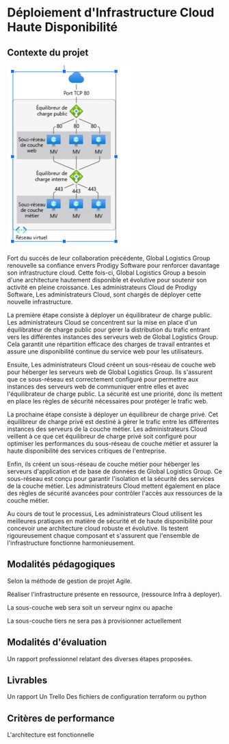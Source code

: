 # Déploiement d'Infrastructure Cloud Haute Disponibilité


## Contexte du projet
![schéma réseau](./assets/infra-schema.png)

Fort du succès de leur collaboration précédente, Global Logistics Group renouvelle sa confiance envers Prodigy Software pour renforcer davantage son infrastructure cloud. Cette fois-ci, Global Logistics Group a besoin d'une architecture hautement disponible et évolutive pour soutenir son activité en pleine croissance. Les administrateurs Cloud de Prodigy Software, Les administrateurs Cloud, sont chargés de déployer cette nouvelle infrastructure.

La première étape consiste à déployer un équilibrateur de charge public. Les administrateurs Cloud se concentrent sur la mise en place d'un équilibrateur de charge public pour gérer la distribution du trafic entrant vers les différentes instances des serveurs web de Global Logistics Group. Cela garantit une répartition efficace des charges de travail entrantes et assure une disponibilité continue du service web pour les utilisateurs.

Ensuite, Les administrateurs Cloud créent un sous-réseau de couche web pour héberger les serveurs web de Global Logistics Group. Ils s'assurent que ce sous-réseau est correctement configuré pour permettre aux instances des serveurs web de communiquer entre elles et avec l'équilibrateur de charge public. La sécurité est une priorité, donc ils mettent en place les règles de sécurité nécessaires pour protéger le trafic web.

La prochaine étape consiste à déployer un équilibreur de charge privé. Cet équilibreur de charge privé est destiné à gérer le trafic entre les différentes instances des serveurs de la couche métier. Les administrateurs Cloud veillent à ce que cet équilibreur de charge privé soit configuré pour optimiser les performances du sous-réseau de couche métier et assurer la haute disponibilité des services critiques de l'entreprise.

Enfin, ils créent un sous-réseau de couche métier pour héberger les serveurs d'application et de base de données de Global Logistics Group. Ce sous-réseau est conçu pour garantir l'isolation et la sécurité des services de la couche métier. Les administrateurs Cloud mettent également en place des règles de sécurité avancées pour contrôler l'accès aux ressources de la couche métier.

Au cours de tout le processus, Les administrateurs Cloud utilisent les meilleures pratiques en matière de sécurité et de haute disponibilité pour concevoir une architecture cloud robuste et évolutive. Ils testent rigoureusement chaque composant et s'assurent que l'ensemble de l'infrastructure fonctionne harmonieusement.

## Modalités pédagogiques
Selon la méthode de gestion de projet Agile.

Réaliser l'infrastructure présente en ressource, (ressource Infra à deployer).

La sous-couche web sera soit un serveur nginx ou apache

La sous-couche tiers ne sera pas à provisionner actuellement

## Modalités d'évaluation
Un rapport professionnel relatant des diverses étapes proposées.

## Livrables
Un rapport
Un Trello
Des fichiers de configuration terraform ou python

## Critères de performance
L'architecture est fonctionnelle